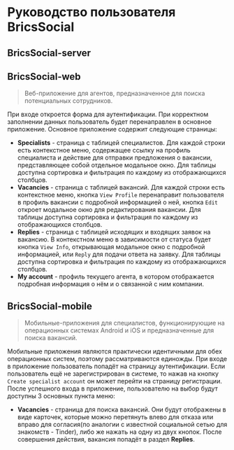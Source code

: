 # Руководство пользователя BricsSocial
## BricsSocial-server

## BricsSocial-web

> Веб-приложение для агентов, предназначенное для поиска потенциальных сотрудников.

При входе откроется форма для аутентификации. При корректном заполнении данных пользователь будет перенаправлен в основное приложение.
Основное приложение содержит следующие страницы:
- **Specialists** - страница с таблицей специалистов. Для каждой строки есть контекстное меню, содержащее ссылку на профиль специалиста и действие для отправки предложения о вакансии, представляющее собой отдельное модальное окно. Для таблицы доступна сортировка и фильтрация по каждому из отображающихся столбцов.
- **Vacancies** - страница с таблицей вакансий. Для каждой строки есть контекстное меню, кнопка `View Profile` перенаправит пользователя в профиль вакансии с подробной информацией о ней, кнопка `Edit` откроет модальное окно для редактирования вакансии. Для таблицы доступна сортировка и фильтрация по каждому из отображающихся столбцов.
- **Replies** - страница с таблицей исходящих и входящих заявок на вакансию. В контекстном меню в зависимости от статуса будет кнопка `View Info`, открывающая модальное окно с подробной информацией, или `Reply` для подачи ответа на заявку. Для таблицы доступна сортировка и фильтрация по каждому из отображающихся столбцов.
- **My account** - профиль текущего агента, в котором отображается подробная информация о нём и о связанной с ним компании.

## BricsSocial-mobile

> Мобильные-приложения для специалистов, функционирующие на операционных системах Android и iOS и предназначенные для поиска вакансий.

Мобильные приложения являются практически идентичными для обех операционных систем, поэтому рассматриваются единожды.
При входе в приложение пользователь попадёт на страницу аутентификации. Если пользователь ещё не зарегистрирован в системе, то нажав на кнопку `Create specialist account` он может перейти на страницу регистрации. После успешного входа в приложение, пользователю на выбор будут доступны 3 основных пункта меню:
- **Vacancies** - страница для поиска вакансий. Они будут отображены в виде карточек, которые можно перетянуть влево для отказа или вправо для согласия(по аналогии с известной социальной сетью для знакомств - Tinder), либо же нажать на одну из двух кнопок. После совершения действия, вакансия попадёт в раздел **Replies**.
